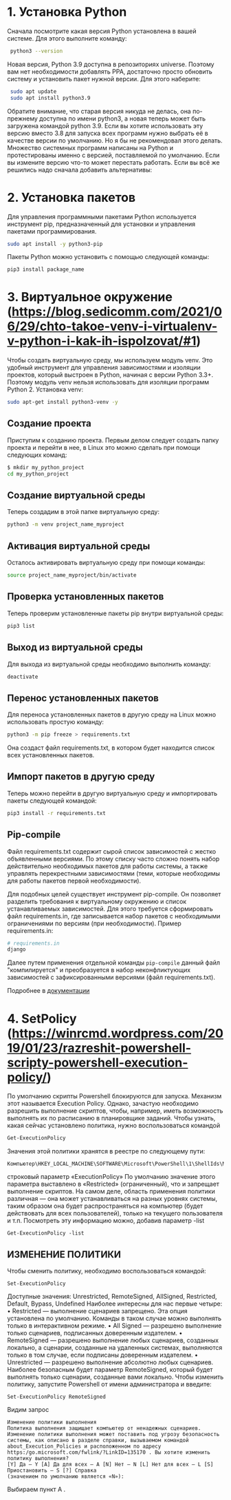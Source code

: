 # 1.	Установка Python
Сначала посмотрите какая версия Python установлена в вашей системе. Для этого выполните команду:
```sh
 python3 --version
```

Новая версия, Python 3.9 доступна в репозиториях universe. Поэтому вам нет необходимости добавлять PPA, достаточно просто обновить систему и установить пакет нужной версии. Для этого наберите:
```sh
 sudo apt update
 sudo apt install python3.9
 ```
Обратите внимание, что старая версия никуда не делась, она по-прежнему доступна по имени python3, а новая теперь может быть загружена командой python 3.9. Если вы хотите использовать эту версию вместо 3.8 для запуска всех программ нужно выбрать её в качестве версии по умолчанию. Но я бы не рекомендовал этого делать. Множество системных программ написаны на Python и протестированы именно с версией, поставляемой по умолчанию. Если вы измените версию что-то может перестать работать. Если вы всё же решились надо сначала добавить альтернативы:

# 2.	Установка пакетов
Для управления программными пакетами Python используется инструмент pip, предназначенный для установки и управления пакетами программирования.
```sh
sudo apt install -y python3-pip
```
Пакеты Python можно установить с помощью следующей команды:
```sh
pip3 install package_name
```

# 3.	Виртуальное окружение (https://blog.sedicomm.com/2021/06/29/chto-takoe-venv-i-virtualenv-v-python-i-kak-ih-ispolzovat/#1) 
Чтобы создать виртуальную среду, мы используем модуль venv. Это удобный инструмент для управления зависимостями и изоляции проектов, который выстроен в Python, начиная с версии Python 3.3+. Поэтому модуль venv нельзя использовать для изоляции программ Python 2.
Установка venv:
```sh
sudo apt-get install python3-venv -y
```
## Создание проекта
Приступим к созданию проекта. Первым делом следует создать папку проекта и перейти в нее, в Linux это можно сделать при помощи следующих команд:
```sh
$ mkdir my_python_project
cd my_python_project
```

## Создание виртуальной среды
Теперь создадим в этой папке виртуальную среду:
```sh
python3 -m venv project_name_myproject
```
## Активация виртуальной среды
Осталось активировать виртуальную среду при помощи команды:
```sh
source project_name_myproject/bin/activate
```
## Проверка установленных пакетов
Теперь проверим установленные пакеты pip внутри виртуальной среды:
```sh
pip3 list
```
## Выход из виртуальной среды
Для выхода из виртуальной среды необходимо выполнить команду:
```sh
deactivate
```
## Перенос установленных пакетов
Для переноса установленных пакетов в другую среду на Linux можно использовать простую команду:
```sh
python3 -m pip freeze > requirements.txt
```
Она создаст файл requirements.txt, в котором будет находится список всех установленных пакетов.
## Импорт пакетов в другую среду
Теперь можно перейти в другую виртуальную среду и импортировать пакеты следующей командой:
```sh
pip3 install -r requirements.txt
```

## Pip-compile
Файл requirements.txt содержит сырой список зависимостей с жестко объявленными версиями. По этому списку часто сложно понять набор действительно необходимых пакетов для работы системы, а также управлять перекрестными зависимостями (теми, которые необходимы для работы пакетов первой необходимости).

Для подобных целей существует инструмент pip-compile. Он позволяет разделить требования к виртуальному окружению и список устанавливаемых зависимостей. Для этого требуется сформировать файл requirements.in, где записывается набор пакетов с необходимыми ограничениями по версиям (при необходимости). Пример requirements.in:
```sh
# requirements.in
django
```
Далее путем применения отдельной команды `pip-compile` данный файл "компилируется" и преобразуется в набор неконфликтующих зависимостей с зафиксированными версиями (файл requirements.txt).

Подробнее в [документации](https://pypi.org/project/pip-tools/)

# 4.	SetPolicy (https://winrcmd.wordpress.com/2019/01/23/razreshit-powershell-scripty-powershell-execution-policy/)
По умолчанию скрипты Powershell блокируются для запуска. Механизм этот называется Execution Policy. Однако, зачастую необходимо разрешить выполнение скриптов, чтобы, например, иметь возможность выполнять их по расписанию в планировщике заданий.
Чтобы узнать, какая сейчас установлено политика, нужно воспользоваться командой
```sh
Get-ExecutionPolicy
```
Значения этой политики хранятся в реестре по следующему пути:
```
Компьютер\HKEY_LOCAL_MACHINE\SOFTWARE\Microsoft\PowerShell\1\ShellIds\Microsoft.PowerShell
```
строковый параметр «ExecutionPolicy»
По умолчанию значение этого параметра выставлено в «Restricted» (ограниченный), что и запрещает выполнение скриптов.
На самом деле, область применения политики различная — она может устанавливаться на разных уровнях системы, таким образом она будет распространяться на компьютер (будет действовать для всех пользователей), только на текущего пользователя и т.п. Посмотреть эту информацию можно, добавив параметр -list
```
Get-ExecutionPolicy -list
```

## ИЗМЕНЕНИЕ ПОЛИТИКИ
Чтобы сменить политику, необходимо воспользоваться командой:
```
Set-ExecutionPolicy
```
Доступные значения:
Unrestricted, RemoteSigned, AllSigned, Restricted, Default, Bypass, Undefined
Наиболее интересны для нас первые четыре:
• Restricted — выполнение сценариев запрещено. Эта опция установлена по умолчанию. Команды в таком случае можно выполнять только в интерактивном режиме.
• All Signed — разрешено выполнение только сценариев, подписанных доверенным издателем.
• RemoteSigned — разрешено выполнение любых сценариев, созданных локально, а сценарии, созданные на удаленных системах, выполняются только в том случае, если подписаны доверенным издателем.
• Unrestricted — разрешено выполнение абсолютно любых сценариев.
Наиболее безопасным будет параметр RemoteSigned, который будет выполнять только сценарии, созданные вами локально.
Чтобы изменить политику, запустите Powershell от имени администратора и введите:
```
Set-ExecutionPolicy RemoteSigned
```
Видим запрос
```
Изменение политики выполнения
Политика выполнения защищает компьютер от ненадежных сценариев. Изменение политики выполнения может поставить под угрозу безопасность системы, как описано в разделе справки, вызываемом командой about_Execution_Policies и расположенном по адресу https:/go.microsoft.com/fwlink/?LinkID=135170 . Вы хотите изменить политику выполнения?
[Y] Да — Y [A] Да для всех — A [N] Нет — N [L] Нет для всех — L [S] Приостановить — S [?] Справка
(значением по умолчанию является «N»):
```
Выбираем пункт A .


